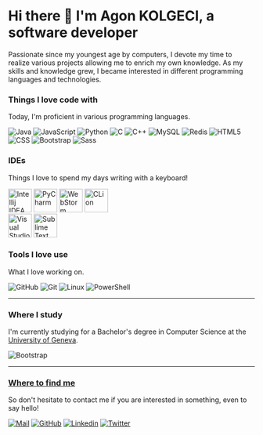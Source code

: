 # Hi there 👋 I'm Agon KOLGECI, a software developer

Passionate since my youngest age by computers, I devote my time to realize various projects allowing me to enrich my own knowledge.
As my skills and knowledge grew, I became interested in different programming languages and technologies. 

### Things I love code with
Today, I'm proficient in various programming languages.

<div display="flex">
    <img src="https://img.shields.io/badge/Java-ED8B00?style=for-the-badge&logo=openjdk&logoColor=white" alt="Java"/>
    <img src="https://img.shields.io/badge/JavaScript-323330?style=for-the-badge&logo=javascript&logoColor=F7DF1E" alt="JavaScript"/>
    <img src="https://img.shields.io/badge/Python-3776AB?style=for-the-badge&logo=python&logoColor=white" alt="Python"/>
    <img src="https://img.shields.io/badge/C-00599C?style=for-the-badge&logo=c&logoColor=white" alt="C"/>
    <img src="https://img.shields.io/badge/C%2B%2B-00599C?style=for-the-badge&logo=c%2B%2B&logoColor=white" alt="C++"/>
    <img src="https://img.shields.io/badge/MySQL-00000F?style=for-the-badge&logo=mysql&logoColor=white" alt="MySQL"/>
    <img src="https://img.shields.io/badge/redis-%23DD0031.svg?&style=for-the-badge&logo=redis&logoColor=white" alt="Redis"/>
    <img src="https://img.shields.io/badge/HTML-239120?style=for-the-badge&logo=html5&logoColor=white" alt="HTML5"/>
    <img src="https://img.shields.io/badge/CSS-239120?&style=for-the-badge&logo=css3&logoColor=white" alt="CSS"/>
    <img src="https://img.shields.io/badge/Bootstrap-563D7C?style=for-the-badge&logo=bootstrap&logoColor=white" alt="Bootstrap"/>
    <img src="https://img.shields.io/badge/Sass-CC6699?style=for-the-badge&logo=sass&logoColor=white" alt="Sass"/>
</div>

### IDEs
Things I love to spend my days writing with a keyboard!

<div display="flex">
    <img width="48" height="48" src="https://upload.wikimedia.org/wikipedia/commons/thumb/9/9c/IntelliJ_IDEA_Icon.svg/langfr-330px-IntelliJ_IDEA_Icon.svg.png" alt="Intellij IDEA"/>
    <img width="48" height="48" src="https://upload.wikimedia.org/wikipedia/commons/thumb/1/1d/PyCharm_Icon.svg/langfr-1024px-PyCharm_Icon.svg.png" alt="PyCharm"/>
    <img width="48" height="48" src="https://upload.wikimedia.org/wikipedia/commons/thumb/7/71/WebStorm_Icon.png/1024px-WebStorm_Icon.png" alt="WebStorm"/>
    <img width="48" height="48" src="https://upload.wikimedia.org/wikipedia/commons/thumb/6/62/Clion.svg/1200px-Clion.svg.png" alt="CLion"/>
    <br/>
    <img width="48" height="48" src="https://cdn.worldvectorlogo.com/logos/visual-studio-code-1-1.svg" alt="Visual Studio Code"/>
    <img width="48" height="48" src="https://upload.wikimedia.org/wikipedia/fr/7/78/Sublime_text_logo.png" alt="Sublime Text"/>

</div>

### Tools I love use
What I love working on.

<div display="flex">
    <img src="https://img.shields.io/badge/GitHub-100000?style=for-the-badge&logo=github&logoColor=white" alt="GitHub"/>
    <img src="https://img.shields.io/badge/GIT-E44C30?style=for-the-badge&logo=git&logoColor=white" alt="Git"/>
    <img src="https://img.shields.io/badge/Linux-FCC624?style=for-the-badge&logo=linux&logoColor=black" alt="Linux"/>
    <img src="https://img.shields.io/badge/powershell-5391FE?style=for-the-badge&logo=powershell&logoColor=white" alt="PowerShell"/>
</div>

---

### Where I study


I'm currently studying for a Bachelor's degree in Computer Science at the [University of Geneva](https://unige.ch/).

<img src="https://upload.wikimedia.org/wikipedia/fr/d/d2/Universit%C3%A9_de_Gen%C3%A8ve_%28logo%29.svg" alt="Bootstrap"/>

---

### [Where to find me](https://agonkolgeci.com/)
So don't hesitate to contact me if you are interested in something, even to say hello!

<div display="flex">
    <a href="mailto:contact@agonkolgeci.com" target="_blank"><img src="https://img.shields.io/badge/Gmail-D14836?style=for-the-badge&logo=gmail&logoColor=white" alt="Mail"/></a>
    <a href="https://github.com/agonkolgeci" target="_blank"><img src="https://img.shields.io/badge/GitHub-100000?style=for-the-badge&logo=github&logoColor=white" alt="GitHub"/></a>
    <a href="https://www.linkedin.com/in/agon-kolgeci-193aa2266/" target="_blank"><img src="https://img.shields.io/badge/LinkedIn-0077B5?style=for-the-badge&logo=linkedin&logoColor=white" alt="Linkedin" target="_blank"/></a>
    <a href="https://twitter.com/agon_kolgeci" target="_blank"><img src="https://img.shields.io/badge/Twitter-1DA1F2?style=for-the-badge&logo=twitter&logoColor=white" alt="Twitter"/></a>
</div>
